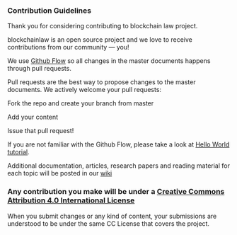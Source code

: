 ### Contribution Guidelines


Thank you for considering contributing to blockchain law project.

blockchainlaw is an open source project and we love to receive contributions from our community — you! 

We use [Github Flow](https://guides.github.com/introduction/flow/index.html) so all changes in the master documents happens through pull requests.

Pull requests are the best way to propose changes to the master documents. We actively welcome your pull requests:

Fork the repo and create your branch from master

Add your content

Issue that pull request!


If you are not familiar with the Github Flow, please take a look at [Hello World tutorial](https://guides.github.com/activities/hello-world/).


Additional documentation, articles, research papers and reading material for each topic will be posted in our [wiki](https://github.com/blueswanacademy/blockchainlaw/wiki)


### Any contribution you make will be under a [Creative Commons Attribution 4.0 International License](https://creativecommons.org/licenses/by/4.0/)

When you submit changes or any kind of content, your submissions are understood to be under the same CC License that covers the project.
